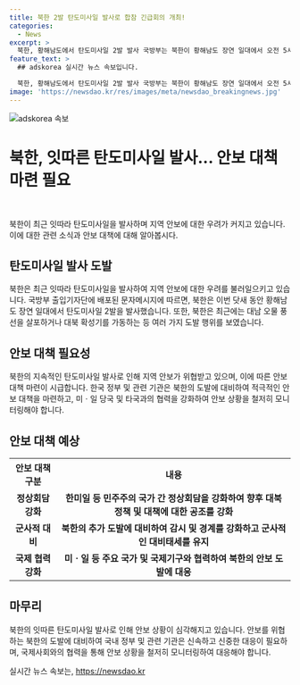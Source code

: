 ```yaml
---
title: 북한 2발 탄도미사일 발사로 합참 긴급회의 개최!
categories:
  - News
excerpt: >
  북한, 황해남도에서 탄도미사일 2발 발사 국방부는 북한이 황해남도 장연 일대에서 오전 5시 5분과 5시 15분에 탄도미사일 2발을 발사했다고 밝혔다. 북한은 최근 닷새 내에 세 번째로 추정되는 미사일 발사를 실시했으며, 남한 군 당국은 미ㆍ일 당국과 정보를 공유하고 대비태세를 유지하고 있다. 또한, 북한은 최근 대남 오물 풍선을 살포하고 대남 오물 풍선 살포에 대응해 대북 확성기를 가동하는 등 복합 도발을 보이고 있다. North Korea Fires 2 Ballistic Missiles in Hwanghaenam-do, ROK Joint Chiefs of Staff disclosed that North Korea launched 2 ballistic missiles in Hwanghaenam-do, at 5:05 and 5:15 a.m. This marks the third missile launch within a week, and ROK military is on high alert, maintaining a readiness posture in close cooperation with the US and Japan. Additionally, North Korea has been engaged in a series of provocative actions, including scattering anti-South leaflets and broadcasting using loudspeakers in response to South Korean civic groups distribution of anti-North leaflets.
feature_text: >
  ## adskorea 실시간 뉴스 속보입니다.

  북한, 황해남도에서 탄도미사일 2발 발사 국방부는 북한이 황해남도 장연 일대에서 오전 5시 5분과 5시 15분에 탄도미사일 2발을 발사했다고 밝혔다. 북한은 최근 닷새 내에 세 번째로 추정되는 미사일 발사를 실시했으며, 남한 군 당국은 미ㆍ일 당국과 정보를 공유하고 대비태세를 유지하고 있다. 또한, 북한은 최근 대남 오물 풍선을 살포하고 대남 오물 풍선 살포에 대응해 대북 확성기를 가동하는 등 복합 도발을 보이고 있다. North Korea Fires 2 Ballistic Missiles in Hwanghaenam-do, ROK Joint Chiefs of Staff disclosed that North Korea launched 2 ballistic missiles in Hwanghaenam-do, at 5:05 and 5:15 a.m. This marks the third missile launch within a week, and ROK military is on high alert, maintaining a readiness posture in close cooperation with the US and Japan. Additionally, North Korea has been engaged in a series of provocative actions, including scattering anti-South leaflets and broadcasting using loudspeakers in response to South Korean civic groups distribution of anti-North leaflets.
image: 'https://newsdao.kr/res/images/meta/newsdao_breakingnews.jpg'
---
```


<p><img src="https://newsdao.kr/res/images/meta/newsdao_breakingnews.jpg" alt="adskorea 속보" /></p>

<h1 data-ke-size="size26"><b>북한, 잇따른 탄도미사일 발사... 안보 대책 마련 필요</b></h1>

<p><br></p>

<p>북한이 최근 잇따라 탄도미사일을 발사하며 지역 안보에 대한 우려가 커지고 있습니다. 이에 대한 관련 소식과 안보 대책에 대해 알아봅시다.</p>

<h2 data-ke-size="size24"><b>탄도미사일 발사 도발</b></h2>

<p data-ke-size="size16">북한은 최근 잇따라 탄도미사일을 발사하여 지역 안보에 대한 우려를 불러일으키고 있습니다. 국방부 출입기자단에 배포된 문자메시지에 따르면, 북한은 이번 닷새 동안 황해남도 장연 일대에서 탄도미사일 2발을 발사했습니다. 또한, 북한은 최근에는 대남 오물 풍선을 살포하거나 대북 확성기를 가동하는 등 여러 가지 도발 행위를 보였습니다.</p>

<h2 data-ke-size="size24"><b>안보 대책 필요성</b></h2>

<p data-ke-size="size16">북한의 지속적인 탄도미사일 발사로 인해 지역 안보가 위협받고 있으며, 이에 따른 안보 대책 마련이 시급합니다. 한국 정부 및 관련 기관은 북한의 도발에 대비하여 적극적인 안보 대책을 마련하고, 미ㆍ일 당국 및 타국과의 협력을 강화하여 안보 상황을 철저히 모니터링해야 합니다.</p>

<h2 data-ke-size="size24"><b>안보 대책 예상</b></h2>

<table>
    <tr>
        <th><b>안보 대책 구분</b></th>
        <th><b>내용</b></th>
    </tr>
    <tr>
        <td style="text-align: center; height: 17px;"><b>정상회담 강화</b></td>
        <td style="text-align: center; height: 17px;"><b>한미일 등 민주주의 국가 간 정상회담을 강화하여 향후 대북 정책 및 대책에 대한 공조를 강화</b></td>
    </tr>
    <tr>
        <td style="text-align: center; height: 17px;"><b>군사적 대비</b></td>
        <td style="text-align: center; height: 17px;"><b>북한의 추가 도발에 대비하여 감시 및 경계를 강화하고 군사적인 대비태세를 유지</b></td>
    </tr>
    <tr>
        <td style="text-align: center; height: 17px;"><b>국제 협력 강화</b></td>
        <td style="text-align: center; height: 17px;"><b>미ㆍ일 등 주요 국가 및 국제기구와 협력하여 북한의 안보 도발에 대응</b></td>
    </tr>
</table>

<h2 data-ke-size="size24"><b>마무리</b></h2>

<p data-ke-size="size16">북한의 잇따른 탄도미사일 발사로 인해 안보 상황이 심각해지고 있습니다. 안보를 위협하는 북한의 도발에 대비하여 국내 정부 및 관련 기관은 신속하고 신중한 대응이 필요하며, 국제사회와의 협력을 통해 안보 상황을 철저히 모니터링하여 대응해야 합니다.</p>
실시간 뉴스 속보는, <a href="https://newsdao.kr" rel="dofollow">https://newsdao.kr</a>


